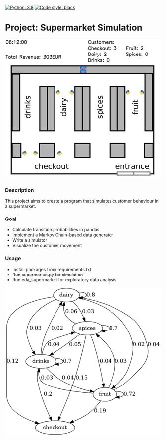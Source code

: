 [![Python: 3.8](https://img.shields.io/badge/python-3.8-blue.svg)](https://docs.python.org/3.8/)
[![Code style: black](https://img.shields.io/badge/code%20style-black-000000.svg)](https://github.com/psf/black)

# Project: Supermarket Simulation
![supermarket_visualization](images/supermarket.gif)
### Description

This project aims to create a program that simulates customer behaviour in a supermarket.

### Goal

* Calculate transition probabilities in pandas
* Implement a Markov Chain-based data generator
* Write a simulator
* Visualize the customer movement

### Usage

* Install packages from requirements.txt
* Run supermarket.py for simulation
* Run eda_supermarket for exploratory data analysis

![transition_probabilites](images/transition.png)
